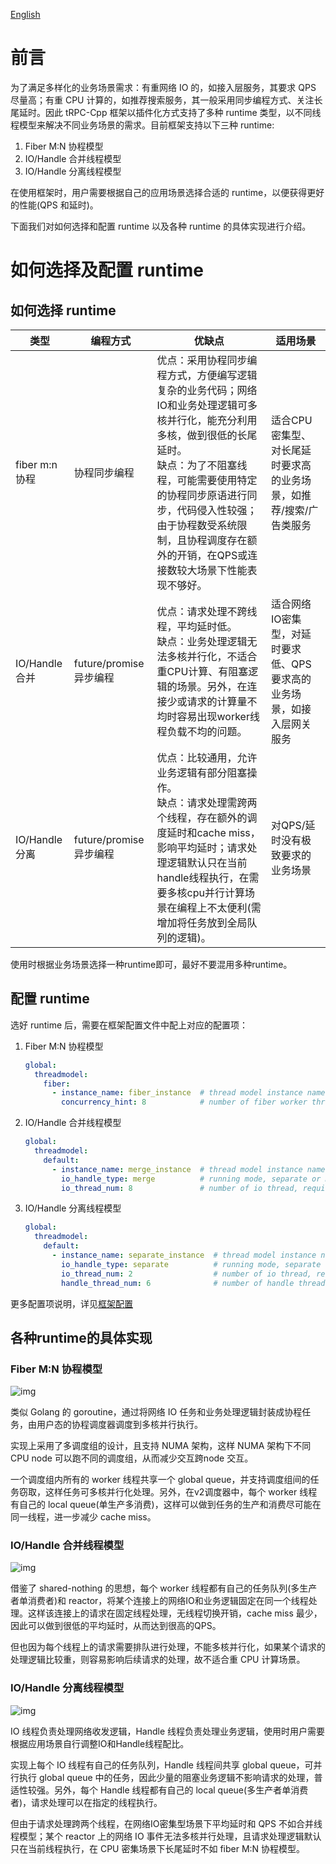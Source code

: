 [English](../en/runtime.md)

# 前言

为了满足多样化的业务场景需求：有重网络 IO 的，如接入层服务，其要求 QPS 尽量高；有重 CPU 计算的，如推荐搜索服务，其一般采用同步编程方式、关注长尾延时。因此 tRPC-Cpp 框架以插件化方式支持了多种 runtime 类型，以不同线程模型来解决不同业务场景的需求。目前框架支持以下三种 runtime:

1. Fiber M:N 协程模型
2. IO/Handle 合并线程模型
3. IO/Handle 分离线程模型

在使用框架时，用户需要根据自己的应用场景选择合适的 runtime，以便获得更好的性能(QPS 和延时)。

下面我们对如何选择和配置 runtime 以及各种 runtime 的具体实现进行介绍。

# 如何选择及配置 runtime

## 如何选择 runtime

| 类型 | 编程方式           | 优缺点                                                       | 适用场景                                                     |
| ----------- | -------------- | ------------------------------------------------------------ | ------------------------------------------------------------ |
| fiber m:n 协程 | 协程同步编程          | 优点：采用协程同步编程方式，方便编写逻辑复杂的业务代码；网络IO和业务处理逻辑可多核并行化，能充分利用多核，做到很低的长尾延时。<br>缺点：为了不阻塞线程，可能需要使用特定的协程同步原语进行同步，代码侵入性较强；由于协程数受系统限制，且协程调度存在额外的开销，在QPS或连接数较大场景下性能表现不够好。| 适合CPU密集型、对长尾延时要求高的业务场景，如推荐/搜索/广告类服务 |
| IO/Handle 合并 | future/promise异步编程 | 优点：请求处理不跨线程，平均延时低。<br>缺点：业务处理逻辑无法多核并行化，不适合重CPU计算、有阻塞逻辑的场景。另外，在连接少或请求的计算量不均时容易出现worker线程负载不均的问题。 | 适合网络IO密集型，对延时要求低、QPS要求高的业务场景，如接入层网关服务 |
| IO/Handle 分离 | future/promise异步编程 | 优点：比较通用，允许业务逻辑有部分阻塞操作。<br>缺点：请求处理需跨两个线程，存在额外的调度延时和cache miss，影响平均延时；请求处理逻辑默认只在当前handle线程执行，在需要多核cpu并行计算场景在编程上不太便利(需增加将任务放到全局队列的逻辑)。 | 对QPS/延时没有极致要求的业务场景 |

使用时根据业务场景选择一种runtime即可，最好不要混用多种runtime。

## 配置 runtime

选好 runtime 后，需要在框架配置文件中配上对应的配置项：

1. Fiber M:N 协程模型

   ```yaml
   global:
     threadmodel:
       fiber:
         - instance_name: fiber_instance  # thread model instance name, required
           concurrency_hint: 8            # number of fiber worker threads, if not configured, it will adapt based on machine information automatically
   ```

2. IO/Handle 合并线程模型

   ```yaml
   global:
     threadmodel:
       default:
         - instance_name: merge_instance  # thread model instance name, required
           io_handle_type: merge          # running mode, separate or merge, required
           io_thread_num: 8               # number of io thread, required
   ```

3. IO/Handle 分离线程模型

   ```yaml
   global:
     threadmodel:
       default:
         - instance_name: separate_instance  # thread model instance name, required
           io_handle_type: separate          # running mode, separate or merge, required
           io_thread_num: 2                  # number of io thread, required
           handle_thread_num: 6              # number of handle thread, required in separate model, no need in merge model
   ```

更多配置项说明，详见[框架配置](framework_config_full.md)

## 各种runtime的具体实现

### Fiber M:N 协程模型

![img](/docs/images/fiber_threadmodel_arch.png)

类似 Golang 的 goroutine，通过将网络 IO 任务和业务处理逻辑封装成协程任务，由用户态的协程调度器调度到多核并行执行。

实现上采用了多调度组的设计，且支持 NUMA 架构，这样 NUMA 架构下不同 CPU node 可以跑不同的调度组，从而减少交互跨node 交互。

一个调度组内所有的 worker 线程共享一个 global queue，并支持调度组间的任务窃取，这样任务可多核并行化处理。另外，在v2调度器中，每个 worker 线程有自己的 local queue(单生产多消费)，这样可以做到任务的生产和消费尽可能在同一线程，进一步减少 cache miss。

### IO/Handle 合并线程模型

![img](/docs/images/merge_threadmodel_arch.png)

借鉴了 shared-nothing 的思想，每个 worker 线程都有自己的任务队列(多生产者单消费者)和 reactor，将某个连接上的网络IO和业务逻辑固定在同一个线程处理。这样该连接上的请求在固定线程处理，无线程切换开销，cache miss 最少，因此可以做到很低的平均延时，从而达到很高的QPS。

但也因为每个线程上的请求需要排队进行处理，不能多核并行化，如果某个请求的处理逻辑比较重，则容易影响后续请求的处理，故不适合重 CPU 计算场景。

### IO/Handle 分离线程模型

![img](/docs/images/separate_threadmodel_arch.png)

IO 线程负责处理网络收发逻辑，Handle 线程负责处理业务逻辑，使用时用户需要根据应用场景自行调整IO和Handle线程配比。

实现上每个 IO 线程有自己的任务队列，Handle 线程间共享 global queue，可并行执行 global queue 中的任务，因此少量的阻塞业务逻辑不影响请求的处理，普适性较强。另外，每个 Handle 线程都有自己的 local queue(多生产者单消费者)，请求处理可以在指定的线程执行。

但由于请求处理跨两个线程，在网络IO密集型场景下平均延时和 QPS 不如合并线程模型；某个 reactor 上的网络 IO 事件无法多核并行处理，且请求处理逻辑默认只在当前线程执行，在 CPU 密集场景下长尾延时不如 fiber M:N 协程模型。
